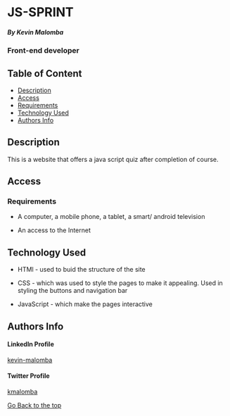 # JS-SPRINT

##### By Kevin Malomba
### Front-end developer

## Table of Content

+ [Description](#description)
+ [Access](#Access)
+ [Requirements](#requirements)
+ [Technology Used](#Technology-Used)
+ [Authors Info](#author-Info)


## Description
<p>This is a website that offers a java script quiz after completion of course.</p>

## Access

### Requirements

* A computer, a mobile phone, a tablet, a smart/ android television

* An access to the Internet



## Technology Used
* HTMl - used to buid the structure of the site

* CSS - which was used to style the pages to make it appealing. Used in styling the buttons and navigation bar

* JavaScript - which make the pages interactive


## Authors Info 

#### LinkedIn Profile 
[kevin-malomba](https://ke.linkedin.com/in/kevin-malomba-44ba731a3?trk=people-guest_people_search-card)

#### Twitter Profile
[kmalomba](https://twitter.com/kmalomba)

[Go Back to the top](#JS-SPRINT)



